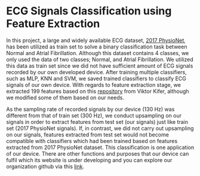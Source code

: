 # ECG Signals Classification using Feature Extraction
In this project, a large and widely available ECG dataset, [2017 PhysioNet](https://physionet.org/challenge/2017/), has been utilized as train set to solve a binary classification task between Normal and Atrial Fibrillation. Although this dataset contains 4 classes, we only used the data of two classes; Normal, and Atrial Fibrillation. We utilized this data as train set since we did not have sufficient amount of ECG signals recorded by our own developed device. After training multiple classifiers, such as MLP, KNN and SVM, we saved trained classifiers to classify ECG signals of our own device. 
With regards to feature extraction stage, we extracted 199 features based on this [repository](https://github.com/victorkifer/ecg-af-detection-physionet-2017/tree/master/features) from Viktor Kifer, although we modified some of them based on our needs.

As the sampling rate of recorded signals by our device (130 Hz) was different from that of train set (300 Hz), we conduct upsampling on our signals in order to extract features from test set (our signals) just like train set (2017 PhysioNet signals). If, in contrast, we did not carry out upsampling on our signals, features extracted from test set would not become compatible with classifiers which had been trained based on features extracted from 2017 PhysioNet dataset. 
This classification is one application of our device. There are other functions and purposes that our device can fulfil which its website is under developing and you can explore our organization github via this [link](). 
